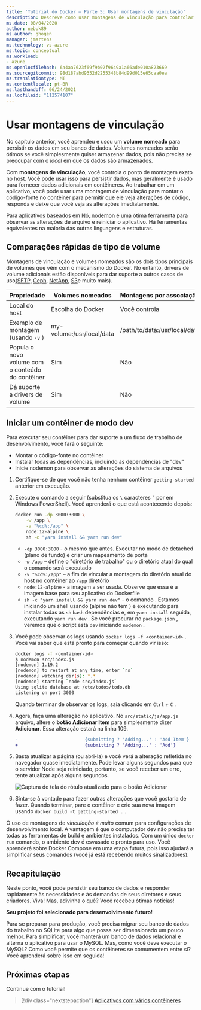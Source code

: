 ```yaml
---
title: 'Tutorial do Docker – Parte 5: Usar montagens de vinculação'
description: Descreve como usar montagens de vinculação para controlar o ponto de montagem no host.
ms.date: 08/04/2020
author: nebuk89
ms.author: ghogen
manager: jmartens
ms.technology: vs-azure
ms.topic: conceptual
ms.workload:
- azure
ms.openlocfilehash: 6a4aa7623f69f9b02f9649a1a66ade010a823669
ms.sourcegitcommit: 98d187abd9352d2255348b84d99d015e65caa0ea
ms.translationtype: MT
ms.contentlocale: pt-BR
ms.lasthandoff: 06/24/2021
ms.locfileid: "112574107"
---
```

# <a name="use-bind-mounts"></a>Usar montagens de vinculação

No capítulo anterior, você aprendeu e usou um **volume nomeado** para persistir os dados em seu banco de dados. Volumes nomeados serão ótimos se você simplesmente quiser armazenar dados, pois não precisa se preocupar com o *local* em que os dados são armazenados.

Com **montagens de vinculação**, você controla o ponto de montagem exato no host. Você pode usar isso para persistir dados, mas geralmente é usado para fornecer dados adicionais em contêineres. Ao trabalhar em um aplicativo, você pode usar uma montagem de vinculação para montar o código-fonte no contêiner para permitir que ele veja alterações de código, responda e deixe que você veja as alterações imediatamente.

Para aplicativos baseados em [Nó, nodemon](https://npmjs.com/package/nodemon) é uma ótima ferramenta para observar as alterações de arquivo e reiniciar o aplicativo. Há ferramentas equivalentes na maioria das outras linguagens e estruturas.

## <a name="quick-volume-type-comparisons"></a>Comparações rápidas de tipo de volume

Montagens de vinculação e volumes nomeados são os dois tipos principais de volumes que vêm com o mecanismo do Docker. No entanto, drivers de volume adicionais estão disponíveis para dar suporte a outros casos de uso[(SFTP,](https://github.com/vieux/docker-volume-sshfs) [Ceph,](https://ceph.com/geen-categorie/getting-started-with-the-docker-rbd-volume-plugin/) [NetApp,](https://netappdvp.readthedocs.io/en/stable/) [S3](https://github.com/elementar/docker-s3-volume)e muito mais).

| Propriedade | Volumes nomeados | Montagens por associação |
| -------- | ------------- | ----------- |
| Local do host | Escolha do Docker | Você controla |
| Exemplo de montagem (usando `-v` ) | my-volume:/usr/local/data | /path/to/data:/usr/local/data |
| Popula o novo volume com o conteúdo do contêiner | Sim | Não |
| Dá suporte a drivers de volume | Sim | Não |

## <a name="start-a-dev-mode-container"></a>Iniciar um contêiner de modo dev

Para executar seu contêiner para dar suporte a um fluxo de trabalho de desenvolvimento, você fará o seguinte:

- Montar o código-fonte no contêiner
- Instalar todas as dependências, incluindo as dependências de "dev"
- Inicie nodemon para observar as alterações do sistema de arquivos

1. Certifique-se de que você não tenha nenhum contêiner `getting-started` anterior em execução.

1. Execute o comando a seguir (substitua os ` \ ` caracteres `` ` `` por em Windows PowerShell). Você aprenderá o que está acontecendo depois:

    ```bash
    docker run -dp 3000:3000 \
        -w /app \
        -v "%cd%:/app" \
        node:12-alpine \
        sh -c "yarn install && yarn run dev"
    ```

    - `-dp 3000:3000` - o mesmo que antes. Executar no modo de detached (plano de fundo) e criar um mapeamento de porta
    - `-w /app` – define o "diretório de trabalho" ou o diretório atual do qual o comando será executado
    - `-v "%cd%:/app"` – a fim de vincular a montagem do diretório atual do host no contêiner ao `/app` diretório
    - `node:12-alpine` - a imagem a ser usada. Observe que essa é a imagem base para seu aplicativo do Dockerfile
    - `sh -c "yarn install && yarn run dev"` - o comando . Estamos iniciando um shell usando (alpine não tem ) e executando para instalar todas as `sh` `bash` dependências e, em `yarn install` seguida, executando  `yarn run dev` . Se você procurar no `package.json` , veremos que o script está `dev` iniciando `nodemon` .

1. Você pode observar os logs usando `docker logs -f <container-id>` . Você vai saber que está pronto para começar quando vir isso:

    ```bash
    docker logs -f <container-id>
    $ nodemon src/index.js
    [nodemon] 1.19.2
    [nodemon] to restart at any time, enter `rs`
    [nodemon] watching dir(s): *.*
    [nodemon] starting `node src/index.js`
    Using sqlite database at /etc/todos/todo.db
    Listening on port 3000
    ```

    Quando terminar de observar os logs, saia clicando em `Ctrl` + `C` .

1. Agora, faça uma alteração no aplicativo. No `src/static/js/app.js` arquivo, altere o **botão Adicionar Item** para simplesmente dizer **Adicionar**. Essa alteração estará na linha 109.

    ```diff
    -                         {submitting ? 'Adding...' : 'Add Item'}
    +                         {submitting ? 'Adding...' : 'Add'}
    ```

1. Basta atualizar a página (ou abri-la) e você verá a alteração refletida no navegador quase imediatamente. Pode levar alguns segundos para que o servidor Node seja reiniciado, portanto, se você receber um erro, tente atualizar após alguns segundos.

    ![Captura de tela do rótulo atualizado para o botão Adicionar](media/updated-add-button.png)

1. Sinta-se à vontade para fazer outras alterações que você gostaria de fazer. Quando terminar, pare o contêiner e crie sua nova imagem usando `docker build -t getting-started .` .

O uso de montagens de *vinculação é muito* comum para configurações de desenvolvimento local. A vantagem é que o computador dev não precisa ter todas as ferramentas de build e ambientes instalados. Com um único `docker run` comando, o ambiente dev é esvasado e pronto para uso. Você aprenderá sobre Docker Compose em uma etapa futura, pois isso ajudará a simplificar seus comandos (você já está recebendo muitos sinalizadores).

## <a name="recap"></a>Recapitulação

Neste ponto, você pode persistir seu banco de dados e responder rapidamente às necessidades e às demandas de seus diretores e seus criadores. Viva! Mas, adivinha o quê? Você recebeu ótimas notícias!

**Seu projeto foi selecionado para desenvolvimento futuro!**

Para se preparar para produção, você precisa migrar seu banco de dados do trabalho no SQLite para algo que possa ser dimensionado um pouco melhor. Para simplificar, você manterá um banco de dados relacional e alterna o aplicativo para usar o MySQL. Mas, como você deve executar o MySQL? Como você permite que os contêineres se comumentem entre si? Você aprenderá sobre isso em seguida!

## <a name="next-steps"></a>Próximas etapas

Continue com o tutorial!

> [!div class="nextstepaction"]
> [Aplicativos com vários contêineres](multi-container-apps.md)